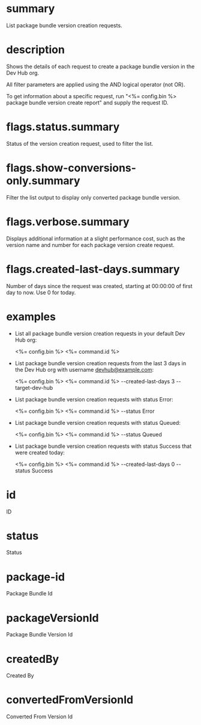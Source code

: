 # summary

List package bundle version creation requests.

# description

Shows the details of each request to create a package bundle version in the Dev Hub org.

All filter parameters are applied using the AND logical operator (not OR).

To get information about a specific request, run "<%= config.bin %> package bundle version create report" and supply the request ID.

# flags.status.summary

Status of the version creation request, used to filter the list.

# flags.show-conversions-only.summary

Filter the list output to display only converted package bundle version.

# flags.verbose.summary

Displays additional information at a slight performance cost, such as the version name and number for each package version create request.

# flags.created-last-days.summary

Number of days since the request was created, starting at 00:00:00 of first day to now. Use 0 for today.

# examples

- List all package bundle version creation requests in your default Dev Hub org:

  <%= config.bin %> <%= command.id %>

- List package bundle version creation requests from the last 3 days in the Dev Hub org with username devhub@example.com:

  <%= config.bin %> <%= command.id %> --created-last-days 3 --target-dev-hub

- List package bundle version creation requests with status Error:

  <%= config.bin %> <%= command.id %> --status Error

- List package bundle version creation requests with status Queued:

  <%= config.bin %> <%= command.id %> --status Queued

- List package bundle version creation requests with status Success that were created today:

  <%= config.bin %> <%= command.id %> --created-last-days 0 --status Success

# id

ID

# status

Status

# package-id

Package Bundle Id

# packageVersionId

Package Bundle Version Id

# createdBy

Created By

# convertedFromVersionId

Converted From Version Id

